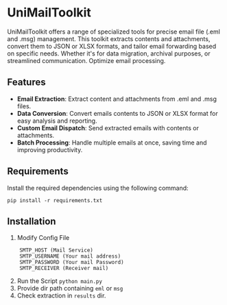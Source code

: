 # UniMailToolkit

UniMailToolkit offers a range of specialized tools for precise email file (.eml and .msg) management. This toolkit extracts contents and attachments, convert them to JSON or XLSX formats, and tailor email forwarding based on specific needs. Whether it's for data migration, archival purposes, or streamlined communication. Optimize email processing.

## Features

- **Email Extraction**: Extract content and attachments from .eml and .msg files.
- **Data Conversion**: Convert emails contents to JSON or XLSX format for easy analysis and reporting.
- **Custom Email Dispatch**: Send extracted emails with contents or attachments.
- **Batch Processing**: Handle multiple emails at once, saving time and improving productivity.

## Requirements

Install the required dependencies using the following command:
```
pip install -r requirements.txt
```

## Installation

1. Modify Config File
```
    SMTP_HOST (Mail Service)
    SMTP_USERNAME (Your mail address)
    SMTP_PASSWORD (Your mail Password)
    SMTP_RECEIVER (Receiver mail)
```
2. Run the Script `python main.py`
3. Provide dir path containing `eml` or `msg`
4. Check extraction in `results` dir.